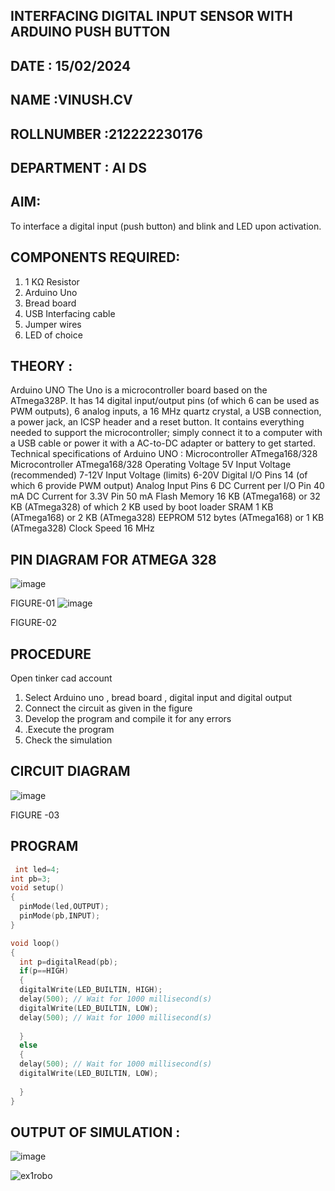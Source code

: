 ## INTERFACING DIGITAL INPUT SENSOR WITH ARDUINO PUSH BUTTON
## DATE : 15/02/2024
## NAME :VINUSH.CV																			             
## ROLLNUMBER :212222230176
## DEPARTMENT : AI DS


## AIM:
To interface a digital input (push button) and blink and LED upon activation.
## COMPONENTS REQUIRED:
1.	1 KΩ Resistor 
2.	Arduino Uno 
3.	Bread board 
4.	USB Interfacing cable 
5.	Jumper wires 
6.	LED of choice 
## THEORY :
Arduino UNO
 	  The Uno is a microcontroller board based on the ATmega328P. It has 14 digital input/output pins (of which 6 can be used as PWM outputs), 6 analog inputs, a 16 MHz quartz crystal, a USB connection, a power jack, an ICSP header and a reset button. It contains everything needed to support the microcontroller; simply connect it to a computer with a USB cable or power it with a AC-to-DC adapter or battery to get started.
	Technical specifications of Arduino UNO :
Microcontroller	ATmega168/328
Microcontroller	ATmega168/328
Operating Voltage	5V
Input Voltage (recommended)	7-12V
Input Voltage (limits)	6-20V
Digital I/O Pins	14 (of which 6 provide PWM output)
Analog Input Pins	6
DC Current per I/O Pin	40 mA
DC Current for 3.3V Pin	50 mA
Flash Memory	16 KB (ATmega168) or 32 KB (ATmega328) of which 2 KB used by boot loader
SRAM	1 KB (ATmega168) or 2 KB (ATmega328)
EEPROM	512 bytes (ATmega168) or 1 KB (ATmega328)
Clock Speed	16 MHz
## PIN DIAGRAM FOR ATMEGA 328
 
![image](https://user-images.githubusercontent.com/36288975/163530394-115baee4-7ed1-49fe-9cce-d7b625e11e85.png)

FIGURE-01
![image](https://user-images.githubusercontent.com/36288975/163530431-4d390e98-0942-42d8-95b8-f57d348e6ad8.png)

FIGURE-02
## PROCEDURE 
 Open tinker cad account 
1.	Select Arduino uno , bread board , digital input and digital output 
2.	Connect the circuit as given in the figure 
3.	Develop the program and compile it for any errors 
4.	 .Execute the program 
5.	Check the simulation 



## CIRCUIT DIAGRAM 


![image](https://user-images.githubusercontent.com/36288975/163530437-87a0afbd-b3c9-44ad-b907-5de63486fb9d.png)



FIGURE -03




## PROGRAM 
```c++
 int led=4;
int pb=3;
void setup()
{
  pinMode(led,OUTPUT);
  pinMode(pb,INPUT);
}

void loop()
{	
  int p=digitalRead(pb);
  if(p==HIGH)
  {
  digitalWrite(LED_BUILTIN, HIGH);
  delay(500); // Wait for 1000 millisecond(s)
  digitalWrite(LED_BUILTIN, LOW);
  delay(500); // Wait for 1000 millisecond(s)
  
  }
  else
  {
  delay(500); // Wait for 1000 millisecond(s)
  digitalWrite(LED_BUILTIN, LOW);
 
  }
}
```


 









 
 
 



## OUTPUT OF SIMULATION :

![image](https://github.com/vinushcv/-INTERFACING-DIGITAL-INPUT-SENSOR-WITH-ARDUINO-PUSH-BUTTON-/assets/113975318/6c3d0e01-4c95-4df2-8128-a0e44822b6e5)

![ex1robo](https://github.com/vinushcv/-INTERFACING-DIGITAL-INPUT-SENSOR-WITH-ARDUINO-PUSH-BUTTON-/assets/113975318/8c147e91-e275-4766-91fd-fdbcf14e5082)



